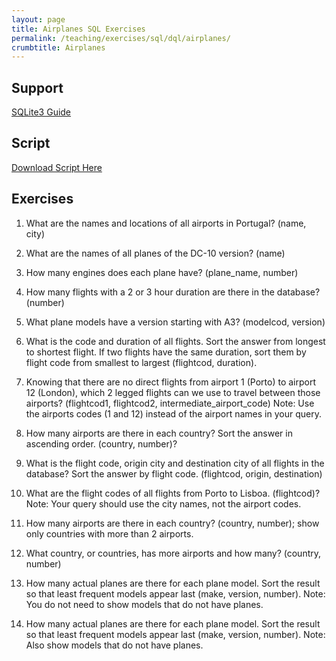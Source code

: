 ```yaml
---
layout: page
title: Airplanes SQL Exercises
permalink: /teaching/exercises/sql/dql/airplanes/
crumbtitle: Airplanes
---
```


## Support
[SQLite3 Guide](/teaching/exercises/sql/teaching/howto/sqlite/)


## Script

[Download Script Here](/teaching/exercises/sql/dql/scripts/airplanes.sql)

## Exercises

1. What are the names and locations of all airports in Portugal? (name, city)

2. What are the names of all planes of the DC-10 version? (name)

3. How many engines does each plane have? (plane_name, number)

4. How many flights with a 2 or 3 hour duration are there in the database? (number)

5. What plane models have a version starting with A3? (modelcod, version)

6. What is the code and duration of all flights. Sort the answer from longest to shortest flight. If two flights have the same duration, sort them by flight code from smallest to largest (flightcod, duration).

7. Knowing that there are no direct flights from airport 1 (Porto) to airport 12 (London), which 2 legged flights can we use to travel between those airports? (flightcod1, flightcod2, intermediate_airport_code) Note: Use the airports codes (1 and 12) instead of the airport names in your query.

8. How many airports are there in each country? Sort the answer in ascending order. (country, number)?

9. What is the flight code, origin city and destination city of all flights in the database? Sort the answer by flight code. (flightcod, origin, destination)

10. What are the flight codes of all flights from Porto to Lisboa. (flightcod)? Note: Your query should use the city names, not the airport codes.

11. How many airports are there in each country? (country, number); show only countries with more than 2 airports.

12. What country, or countries, has more airports and how many? (country, number)

13. How many actual planes are there for each plane model. Sort the result so that least frequent models appear last (make, version, number). Note: You do not need to show models that do not have planes.

14. How many actual planes are there for each plane model. Sort the result so that least frequent models appear last (make, version, number). Note: Also show models that do not have planes.
